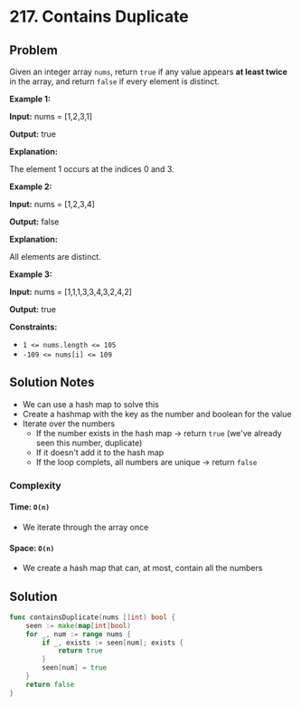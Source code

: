 # 217. Contains Duplicate

## Problem

Given an integer array `nums`, return `true` if any value appears **at least twice** in the array, and return `false` if every element is distinct.

**Example 1:**

**Input:** nums = \[1,2,3,1\]

**Output:** true

**Explanation:**

The element 1 occurs at the indices 0 and 3.

**Example 2:**

**Input:** nums = \[1,2,3,4\]

**Output:** false

**Explanation:**

All elements are distinct.

**Example 3:**

**Input:** nums = \[1,1,1,3,3,4,3,2,4,2\]

**Output:** true

**Constraints:**

- `1 <= nums.length <= 105`
- `-109 <= nums[i] <= 109`

## Solution Notes
- We can use a hash map to solve this
- Create a hashmap with the key as the number and boolean for the value
- Iterate over the numbers
    + If the number exists in the hash map -> return `true` (we've already seen this number, duplicate)
    + If it doesn't add it to the hash map
    + If the loop complets, all numbers are unique -> return `false`

### Complexity
#### Time: `O(n)`
- We iterate through the array once

#### Space: `O(n)`
- We create a hash map that can, at most, contain all the numbers

## Solution

```go
func containsDuplicate(nums []int) bool {
	seen := make(map[int]bool)
	for _, num := range nums {
		if _, exists := seen[num]; exists {
			return true
		}
		seen[num] = true
	}
	return false
}
```
